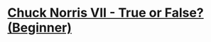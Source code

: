 # [Chuck Norris VII - True or False? (Beginner)](https://www.codewars.com/kata/chuck-norris-vii-true-or-false-beginner/)
